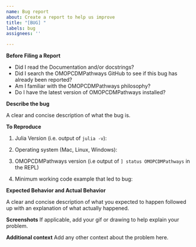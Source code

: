 ```yaml
---
name: Bug report
about: Create a report to help us improve
title: "[BUG] "
labels: bug
assignees: ''

---
```


**Before Filing a Report**

- Did I read the Documentation and/or docstrings?
- Did I search the OMOPCDMPathways GitHub to see if this bug has already been reported?
- Am I familiar with the OMOPCDMPathways philosophy?
- Do I have the latest version of OMOPCDMPathways installed? 

**Describe the bug**

A clear and concise description of what the bug is.

**To Reproduce**

1. Julia Version (i.e. output of `julia -v`):

2. Operating system (Mac, Linux, Windows):

3. OMOPCDMPathways version (i.e output of `] status OMOPCDMPathways` in the REPL)

4. Minimum working code example that led to bug:

**Expected Behavior and Actual Behavior**

A clear and concise description of what you expected to happen followed up with an explanation of what actually happened.


**Screenshots**
If applicable, add your gif or drawing to help explain your problem.

**Additional context**
Add any other context about the problem here.